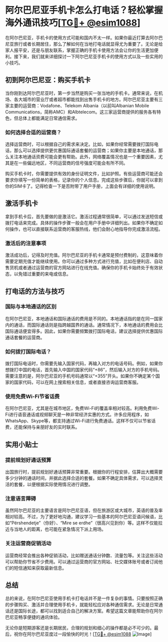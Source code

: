 # 阿尔巴尼亚手机卡怎么打电话？轻松掌握海外通讯技巧[[TG💪+ @esim1088](https://t.me/s/esim1088)]

在阿尔巴尼亚，手机卡的使用方式可能和国内不太一样。如果你最近打算去阿尔巴尼亚旅行或者长期居住，那么了解如何在当地打电话就显得尤为重要了。无论是给家人报平安，还是与朋友联系，掌握正确的手机卡使用方法会让你的生活更加便利。接下来，我们就来详细探讨一下阿尔巴尼亚手机卡的使用方式以及一些实用的小技巧。

## 初到阿尔巴尼亚：购买手机卡

当你刚到达阿尔巴尼亚时，第一步当然是购买一张当地的手机卡。通常来说，在机场、各大城市的营业厅或者超市都能找到出售手机卡的地方。阿尔巴尼亚主要有三家主要的运营商：Vodafone、Telekom Albania（以前叫Albanian Mobile Communications，简称AMC）和Albtelecom。这三家运营商提供的服务各有特色，但总体上都能满足日常通信需求。

### 如何选择合适的运营商？

选择运营商时，可以根据自己的需求来决定。比如，如果你经常需要拨打国际电话，那么可以选择提供更优惠国际通话套餐的运营商；如果你主要是本地通话，那么关注本地通话资费可能会更有帮助。此外，网络覆盖情况也是一个重要因素，尤其是在一些偏远地区，不同运营商的信号强度可能会有所不同。

购买手机卡时，你需要提供有效的身份证明文件，比如护照。有些运营商可能还会要求你填写一份简单的表格，记录你的个人信息。完成这些步骤后，你就可以拿到你的SIM卡了。记得检查一下是否附带了用户手册，上面会有详细的使用说明。

## 激活手机卡

拿到手机卡后，首先要做的是激活它。激活过程通常很简单，可以通过发送短信或拨打电话来完成。具体的操作步骤一般会在用户手册中详细列出。如果你不确定如何操作，也可以直接联系运营商的客服热线，他们会耐心地指导你完成激活流程。

### 激活后的注意事项

激活成功后，记得及时充值。阿尔巴尼亚的手机卡通常是预付费制的，这意味着你需要定期充值才能继续使用。你可以通过多种方式进行充值，比如在便利店、自动售货机或者通过运营商的官方网站进行在线充值。确保你的手机卡始终处于有效状态，以免错过重要的来电或信息。

## 打电话的方法与技巧

### 国际与本地通话的区别

在阿尔巴尼亚，本地通话和国际通话的费用是不同的。本地通话指的是在同一国家内的通话，而国际通话则是指跨越国界的通话。通常情况下，本地通话的费用会比国际通话便宜得多。因此，如果你需要频繁拨打国际电话，建议选择提供优惠国际通话套餐的运营商。

### 如何拨打国际电话？

拨打国际电话时，你需要先输入国家代码，再输入对方的电话号码。例如，如果你想拨打中国的电话，首先输入中国的国家代码“+86”，然后输入对方的手机号码。需要注意的是，阿尔巴尼亚的手机号码通常以“+355”开头。如果你不确定某个国家的国家代码，可以在网上搜索相关信息，或者直接咨询运营商客服。

### 使用免费Wi-Fi节省话费

在阿尔巴尼亚，尤其是在城市地区，免费Wi-Fi的覆盖率相对较高。利用免费Wi-Fi进行语音通话或视频聊天是一种非常经济实惠的方式。许多应用程序，如WhatsApp、Skype等，都支持通过Wi-Fi进行免费通话。这样不仅可以节省话费，还能保持与亲朋好友的实时联系。

## 实用小贴士

### 提前规划好通话预算

出国旅行时，提前规划好通话预算非常重要。根据你的行程安排，估算出大概需要多少分钟的通话时间，并据此选择合适的套餐。如果不确定具体需求，可以选择灵活的套餐，以便根据实际使用情况进行调整。

### 注意语言障碍

虽然阿尔巴尼亚的主要语言是阿尔巴尼亚语，但在旅游区或大城市，英语的普及率相对较高。不过，为了更好地沟通，建议学习一些基本的阿尔巴尼亚语问候语，比如“Përshendetje”（你好）、“Mire se erdhe”（很高兴见到你）等。这样不仅能拉近与当地人的距离，也可能在紧急情况下派上用场。

### 关注运营商促销活动

运营商经常会推出各种促销活动，比如赠送通话分钟数、流量包等。关注这些活动可以帮助你节省不少费用。可以通过运营商的官方网站、社交媒体账号或者订阅他们的短信通知来获取最新信息。

## 总结

总的来说，在阿尔巴尼亚使用手机卡打电话并不是一件复杂的事情。只要按照正确的步骤购买、激活并合理使用手机卡，就能轻松应对各种通信需求。无论是日常通话还是国际长途，都可以找到适合自己的解决方案。希望这篇文章能帮助你在阿尔巴尼亚畅享便捷的通讯体验。

无论你是短期游客还是长期居民，合理的规划和细心的操作都是必不可少的。最后，祝你在阿尔巴尼亚度过一段愉快的时光！[[TG💪+ @esim1088](https://t.me/s/esim1088) ![Image](https://i.postimg.cc/4NQfJmqS/Snipaste-2025-05-13-00-14-12.png)]